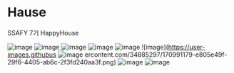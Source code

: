 # Hause
SSAFY 7기 HappyHouse

![image](https://user-images.githubusercontent.com/34885297/170990826-e0f5f9cf-da7e-44ab-b920-111df68df21a.png)
![image](https://user-images.githubusercontent.com/34885297/170991121-66c9eba4-4659-4df9-bb0e-fd5c2a36a8e9.png)
![image](https://user-images.githubusercontent.com/34885297/170991133-ac6ff131-48c2-4d7a-b57c-c33e70611708.png)
![image](https://user-images.githubusercontent.com/34885297/170991145-3820db4b-dacf-40cf-81b8-463b04de75b5.png)
![image](https://user-images.githubusercontent.com/34885297/170991164-fa4bad0a-34d9-4a1b-acfc-266ca9de640c.png)
![image](https://user-images.githubus
![image](https://user-images.githubusercontent.com/34885297/170991202-7253bbd5-aeba-4671-8367-ba596d274dde.png)
ercontent.com/34885297/170991179-e805e49f-29f6-4405-ab6c-2f3fd240aa3f.png)
![image](https://user-images.githubusercontent.com/34885297/170991225-12c1cf48-85e7-4a75-8ad6-ec59e48d2ea2.png)
![image](https://user-images.githubusercontent.com/34885297/170991255-efe75fa7-442c-4e6f-96f3-3efcf386fbeb.png)
